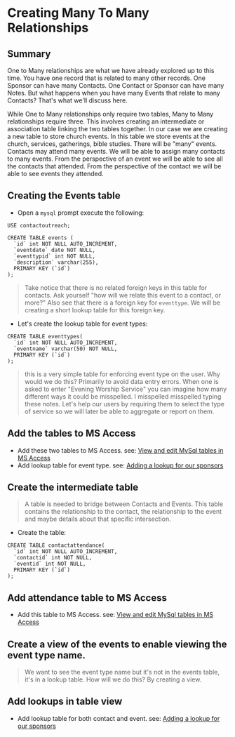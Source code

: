 # Creating Many To Many Relationships
## Summary
One to Many relationships are what we have already explored up to this time. You have one record that is related to many other records. One Sponsor can have many Contacts. One Contact or Sponsor can have many Notes. But what happens when you have many Events that relate to many Contacts? That's what we'll discuss here.

While One to Many relationships only require two tables, Many to Many relationships require three.
This involves creating an intermediate or association table linking the two tables together. In our
case we are creating a new table to store church events. In this table we store events at the church, services, gatherings, bible studies. There will be "many" events. Contacts may attend many events. We
will be able to assign many contacts to many events. From the perspective of an event we will be able
to see all the contacts that attended. From the perspective of the contact we will be able to see
events they attended.
## Creating the Events table
- Open a `mysql` prompt execute the following:
```
USE contactoutreach;
```
```
CREATE TABLE events (
  `id` int NOT NULL AUTO_INCREMENT,
  `eventdate` date NOT NULL,
  `eventtypid` int NOT NULL,
  `description` varchar(255),
  PRIMARY KEY (`id`)
);
```
> Take notice that there is no related foreign keys in this table for contacts. Ask yourself "how will we relate this event to a contact, or more?" Also see that there is a foreign key for `eventtype`. We will be creating a short lookup table for this foreign key.

- Let's create the lookup table for event types:
```
CREATE TABLE eventtypes(
  `id` int NOT NULL AUTO_INCREMENT,
  `eventname` varchar(50) NOT NULL,
  PRIMARY KEY (`id`)
);
```
> this is a very simple table for enforcing event type on the user. Why would we do this? Primarily to avoid data entry errors. When one is asked to enter "Evening Worship Service" you can imagine how many different ways it could be misspelled. I misspelled misspelled typing these notes. Let's help our users by requiring them to select the type of service so we will later be able to aggregate or report on them.
## Add the tables to MS Access
- Add these two tables to MS Access. see: [View and edit MySql tables in MS Access](../../2024-06-21/shownotes.md)
- Add lookup table for event type. see: [Adding a lookup for our sponsors](../../2024-06-22/shownotes.md)
## Create the intermediate table
> A table is needed to bridge between Contacts and Events. This table contains the relationship to the contact, the relationship to the event and maybe details about that specific intersection.
- Create the table:
```
CREATE TABLE contactattendance(
  `id` int NOT NULL AUTO_INCREMENT,
  `contactid` int NOT NULL,
  `eventid` int NOT NULL,
  PRIMARY KEY (`id`)
);
```
## Add attendance table to MS Access
- Add this table to MS Access. see: [View and edit MySql tables in MS Access](../../2024-06-21/shownotes.md)
## Create a view of the events to enable viewing the event type name.
> We want to see the event type name but it's not in the events table, it's in a lookup table. How will we do this? By creating a view.
## Add lookups in table view
- Add lookup table for both contact and event. see: [Adding a lookup for our sponsors](../../2024-06-22/shownotes.md)

